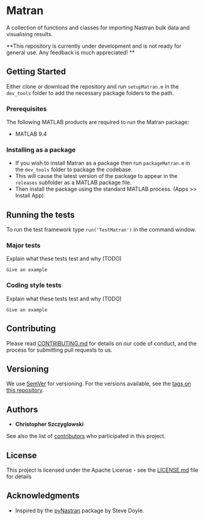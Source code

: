 # Matran
A collection of functions and classes for importing Nastran bulk data and visualising results. 

**This repository is currently under development and is not ready for general use. Any feedback is much appreciated! **

## Getting Started

Either clone or download the repository and run `setupMatran.m` in the `dev_tools` folder to add the necessary package folders to the path.

### Prerequisites

The following MATLAB products are required to run the Matran package:

- MATLAB 9.4

### Installing as a package

- If you wish to install Matran as a package then run `packageMatran.m` in the `dev_tools` folder to package the codebase.
- This will cause the latest version of the package to appear in the `releases` subfolder as a MATLAB package file. 
- Then install the package using the standard MATLAB process. (Apps >> Install App)

## Running the tests

To run the test framework type `run('TestMatran')` in the command window.

### Major tests

Explain what these tests test and why (TODO)

```
Give an example
```

### Coding style tests

Explain what these tests test and why (TODO)

```
Give an example
```

## Contributing

Please read [CONTRIBUTING.md](https://github.com/ChristopherSzczyglowski/Matran/blob/master/CONTRIBUTING) for details on our code of conduct, and the process for submitting pull requests to us.

## Versioning

We use [SemVer](http://semver.org/) for versioning. For the versions available, see the [tags on this repository](https://github.com/ChristopherSzczyglowski/Matran/tags). 

## Authors

* **Christopher Szczyglowski** 

See also the list of [contributors](https://github.com/ChristopherSzczyglowski/Matran/contributors) who participated in this project.

## License

This project is licensed under the Apache License - see the [LICENSE.md](https://github.com/ChristopherSzczyglowski/Matran/blob/master/LICENSE) file for details

## Acknowledgments

* Inspired by the [pyNastran](https://github.com/SteveDoyle2/pyNastran) package by Steve Doyle.
